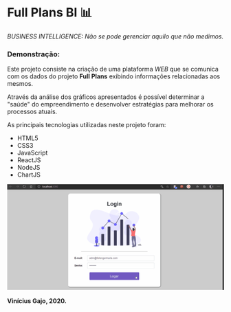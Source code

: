 # Full Plans BI :bar_chart:

*BUSINESS INTELLIGENCE: Não se pode gerenciar aquilo que não medimos.*

### Demonstração:

Este projeto consiste na criação de uma plataforma *WEB* que se comunica com os dados do projeto **Full Plans** exibindo informações relacionadas aos mesmos.

Através da análise dos gráficos apresentados é possível determinar a "saúde" do empreendimento e desenvolver estratégias para melhorar os processos atuais.

As principais tecnologias utilizadas neste projeto foram:

* HTML5
* CSS3
* JavaScript
* ReactJS
* NodeJS
* ChartJS

![Demonstração do projeto (GIF)](https://github.com/64J0/fullplansBI/raw/master/img-github/site-demonstration.gif)

**Vinícius Gajo, 2020.**
